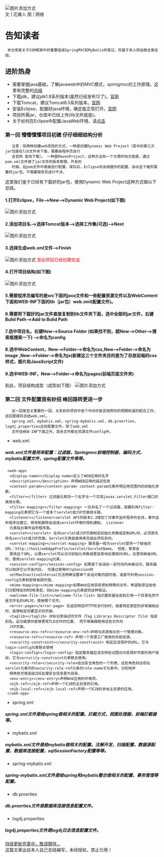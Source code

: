    ![图片添加方式](https://github.com/zixi5534/LinuxAndJavaNote/blob/master/images/logo1.png)   
    文 | 花袭人 图 | 网络
   # 告知读者
     本仓库是关于SSM框架中的重要组成SpringMVC和MyBatis的笔记，将基于本人网站做全面总结。
   ## 进阶热身
   * 需要掌握java基础，了解javaweb中的MVC模式，springmvc的工作原理。这里有完整的[总结](https://github.com/zixi5534/LinuxAndJavaNote/blob/master/SpringMVCAndMyBatis.md) 
   * 下载jdk，建议jdk1.8系列版本(虽然已经发布12了)。[官网](https://www.oracle.com/technetwork/java/javase/downloads/jdk8-downloads-2133151.html)
   * 下载Tomcat，建议Tomcat8.5系列版本。[官网](http://tomcat.apache.org/)
   * 安装Eclipse，配置好java环境，确定能正常打开。[官网](https://www.eclipse.org/downloads/packages/)
   * 项目所需jar，仓库中已经上传(lib文件就是)。
   * 关于如何在Eclipse中配置JavaWeb环境，请[点击](https://github.com/zixi5534/LinuxAndJavaNote/edit/master/Eclipse配置.md)   
   ### 第一回 懵懵懂懂项目初建  仔仔细细结构分析
       注意：有两种创建web项目的方式，一种是创建Dynamic Web Project（其中的第三方jar包是在lib文件夹下面，需要由程序员自行
       去官网 查找下载）。 一种是MavenProject，这种方法有一个方便的地方就是，通过pom.xml文件做了jar文件的版本管理，开发的
       时候，在pom文件中直接进行配置，保存后，Eclipse将会根据你的配置，自动去下载所需要的jar包，不需要程序员进行干涉。
   这里我们鉴于已经有下载好的jar包，便用Dynamic Web Project这种方式做以下总结。
   #### 1.打开Eclipse，File-->New-->Dynamic Web Project(如下图) 
   ![图片添加方式](https://github.com/zixi5534/LinuxAndJavaNote/blob/master/images/第一步，新建动态web项目.png) 
   #### 2.添加项目名-->选择Tomcat版本-->选择工作集(可选)-->Next
   ![图片添加方式](https://github.com/zixi5534/LinuxAndJavaNote/blob/master/images/第一步，新建动态web项目01.png) 
   #### 3.选择生成web.xml文件-->Finish  
   ![图片添加方式](https://github.com/zixi5534/LinuxAndJavaNote/blob/master/images/第一步，新建动态web项目02.png)
   <font color="red">至此项目已经创建完成</font> 
   #### 4.打开项目结构(如下图) 
   ![图片添加方式](https://github.com/zixi5534/LinuxAndJavaNote/blob/master/images/第一步，新建动态web项目03.png)
   #### 5.需要程序员编写的是src下面的java文件和一些配置资源文件以及WebContent下面和WEB-INF下面的lib（jar包）web.xml(配置文件)。 
   #### 6.需要将下载好的jar文件直接复制到lib文件夹下面，选中全部的jar文件，右键Bulid Path-->Add to Bulid Path  
   #### 7.选中项目名，右键New-->Source Folder (如果找不到，就New-->Other-->搜索框搜索一下) -->命名为config 
   #### 8.选中WebContent，New-->Folder-->命名为css,New-->Folder-->命名为image ,New-->Folder-->命名为js(新建这三个文件夹目的是为了存放前端的css样式，图片和JavaScript文件)
   #### 9.选中WEB-INF，New-->Folder-->命名为pages(前端页面文件夹)  
   到此，项目结构成型（成型如下图）
   ![图片添加方式](https://github.com/zixi5534/LinuxAndJavaNote/blob/master/images/第一步，新建动态web项目04.png)
   ### 第二回 文件配置我有妙招  峰回路转更进一步 
       这一回是至关重要的一回，关系到你项目中各个中间件能否按照你的预期和谐的配合工作。这回里面将总结web.xml，
       spring.xml，mybatis.xml，spring-mybatis.xml，db.proerties，log4j.properties这些配置文件。除了web.xml
       文件在WEB-INF下面之外，其余文件都在资源文件config中。
   * web.xml
   ##### web.xml文件是用来配置：过滤器，Springmvc前端控制器，编码方式，mybatis配置文件，spring配置文件等等。
     <web-app>
      <display-name></display-name>定义了WEB应用的名字 
      <description></description> 声明WEB应用的描述信息 
      <context-param></context-param> context-param元素声明应用范围内的初始化参数。 
      <filter></filter> 过滤器元素将一个名字与一个实现javax.servlet.Filter接口的类相关联。 
      <filter-mapping></filter-mapping> 一旦命名了一个过滤器，就要利用filter-mapping元素把它与一个或多个servlet或JSP页面相关联。 
      <listener></listener>servlet API的版本2.3增加了对事件监听程序的支持，事件监听程序在建立、修改和删除会话或servlet环境时得到通知。 Listener
      元素指出事件监听程序类。 
      <servlet></servlet> 在向servlet或JSP页面制定初始化参数或定制URL时，必须首先命名servlet或JSP页面。Servlet元素就是用来完成此项任务的。 
      <servlet-mapping></servlet-mapping> 服务器一般为servlet提供一个缺省的URL：http://host/webAppPrefix/servlet/ServletName。 但是，常常会
      更改这个URL，以便servlet可以访问初始化参数或更容易地处理相对URL。在更改缺省URL时，使用servlet-mapping元素。 
      <session-config></session-config> 如果某个会话在一定时间内未被访问，服务器可以抛弃它以节省内存。 可通过使用HttpSession的
      setMaxInactiveInterval方法明确设置单个会话对象的超时值，或者可利用session-config元素制定缺省超时值。 
      <mime-mapping></mime-mapping>如果Web应用具有想到特殊的文件，希望能保证给他们分配特定的MIME类型，则mime-mapping元素提供这种保证。 
      <welcome-file-list></welcome-file-list> 指示服务器在收到引用一个目录名而不是文件名的URL时，使用哪个文件。 
      <error-page></error-page> 在返回特定HTTP状态代码时，或者特定类型的异常被抛出时，能够制定将要显示的页面。 
      <taglib></taglib> 对标记库描述符文件（Tag Libraryu Descriptor file）指定别名。此功能使你能够更改TLD文件的位置， 而不用编辑使用这些文件的
      JSP页面。 
      <resource-env-ref></resource-env-ref>声明与资源相关的一个管理对象。 
      <resource-ref></resource-ref> 声明一个资源工厂使用的外部资源。 
      <security-constraint></security-constraint> 制定应该保护的URL。它与login-config元素联合使用 
      <login-config></login-config> 指定服务器应该怎样给试图访问受保护页面的用户授权。它与sercurity-constraint元素联合使用。 
      <security-role></security-role>给出安全角色的一个列表，这些角色将出现在servlet元素内的security-role-ref元素的role-name子元素中。分别地声
      明角色可使高级IDE处理安全信息更为容易。 
      <env-entry></env-entry>声明Web应用的环境项。
      <ejb-ref></ejb-ref>声明一个EJB的主目录的引用。 
      <ejb-local-ref></ejb-local-ref>声明一个EJB的本地主目录的应用。 
     </web-app>
   * spring.xml
   ##### spring.xml文件是给spring做相关的配置。拦截方式，视图处理器，前端拦截器等。
   * mybatis.xml
   ##### mybatis.xml文件是给mybatis做相关的配置。注解开发，扫描配置，数据源配置，数据库连接配置，sqlSessionFactory配置等等。
   * spring-mybatis.xml
   ##### spring-mybatis.xml文件是给spring和mybatis整合做相关的配置，事务管理等配置。
   * db.proerties
   ##### db.proerties文件是数据库连接信息配置文件。
   * log4j.properties
   ##### log4j.properties文件是log4j日志信息配置文件。
   
   
   
     
      
   [持续更新完善中，敬请期待...](https://github.com/zixi5534/LinuxAndJavaNote/blob/master/SpringMVCAndMyBatis.md)  
   这篇文章出自本人自己总结编写，未经授权，禁止引用！
   
